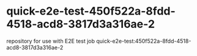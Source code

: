 # quick-e2e-test-450f522a-8fdd-4518-acd8-3817d3a316ae-2
repository for use with E2E test job quick-e2e-test:450f522a-8fdd-4518-acd8-3817d3a316ae-2
